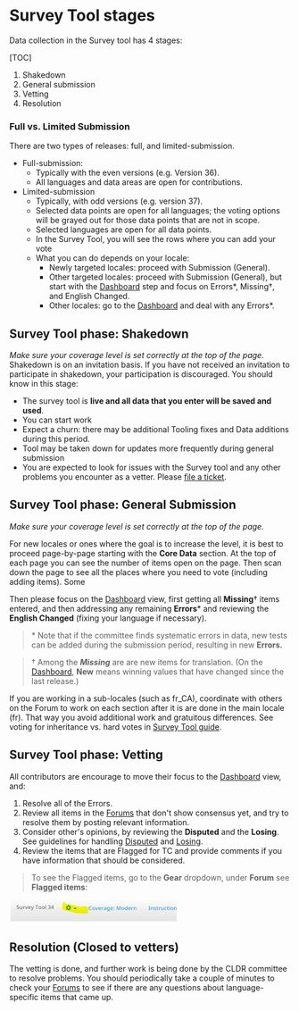 # Survey Tool stages

Data collection in the Survey tool has 4 stages:

[TOC]

1.  Shakedown
2.  General submission
3.  Vetting
4.  Resolution

### Full vs. Limited Submission

There are two types of releases: full, and limited-submission.

*   Full-submission:
    *   Typically with the even versions (e.g. Version 36).
    *   All languages and data areas are open for contributions.
*   Limited-submission
    *   Typically, with odd versions (e.g. version 37).
    *   Selected data points are open for all languages; the voting options will
        be grayed out for those data points that are not in scope.
    *   Selected languages are open for all data points.
    *   In the Survey Tool, you will see the rows where you can add your vote
    *   What you can do depends on your locale:
        *   Newly targeted locales: proceed with Submission (General).
        *   Other targeted locales: proceed with Submission (General), but start
            with the
            [Dashboard](http://cldr.unicode.org/translation/getting-started/guide#TOC-Dashboard)
            step and focus on Errors\*, Missing†, and English Changed.
        *   Other locales: go to the
            [Dashboard](http://cldr.unicode.org/translation/getting-started/guide#TOC-Dashboard)
            and deal with any Errors\*.

## Survey Tool phase: Shakedown

*Make sure your coverage level is set correctly at the top of the page.*
Shakedown is on an invitation basis. If you have not received an invitation to
participate in shakedown, your participation is discouraged.
You should know in this stage:

*   The survey tool is **live and all data that you enter will be saved and
    used**.
*   You can start work
*   Expect a churn: there may be additional Tooling fixes and Data additions
    during this period.
*   Tool may be taken down for updates more frequently during general submission
*   You are expected to look for issues with the Survey tool and any other
    problems you encounter as a vetter. Please [file a
    ticket](http://unicode.org/cldr/trac/newticket).

## Survey Tool phase: General Submission

*Make sure your coverage level is set correctly at the top of the page.*

For new locales or ones where the goal is to increase the level, it is best to
proceed page-by-page starting with the **Core Data** section. At the top of each
page you can see the number of items open on the page. Then scan down the page
to see all the places where you need to vote (including adding items). Some

Then please focus on the
[Dashboard](http://cldr.unicode.org/translation/getting-started/guide#TOC-Dashboard)
view, first getting all **Missing**† items entered, and then addressing any
remaining **Errors**\* and reviewing the **English Changed** (fixing your
language if necessary).

> \* Note that if the committee finds systematic errors in data, new tests can
> be added during the submission period, resulting in new **Errors.**

> † Among the ***Missing*** are are new items for translation. (On the
> [Dashboard](http://cldr.unicode.org/translation/getting-started/guide#TOC-Dashboard),
> **New** means winning values that have changed since the last release.)

If you are working in a sub-locales (such as fr_CA), coordinate with others on
the Forum to work on each section after it is are done in the main locale (fr).
That way you avoid additional work and gratuitous differences. See voting for
inheritance vs. hard votes in [Survey Tool
guide](http://cldr.unicode.org/index/survey-tool/guide#TOC-Inheritance).

## Survey Tool phase: Vetting

All contributors are encourage to move their focus to the
[Dashboard](http://cldr.unicode.org/translation/getting-started/guide#TOC-Dashboard)
view, and:

1.  Resolve all of the Errors.
2.  Review all items in the
    [Forums](http://cldr.unicode.org/translation/getting-started/guide#TOC-Forum)
    that don't show consensus yet, and try to resolve them by posting relevant
    information.
3.  Consider other's opinions, by reviewing the **Disputed** and the **Losing**.
    See guidelines for handling
    [Disputed](http://cldr.unicode.org/translation/getting-started/guide#TOC-Disputed)
    and
    [Losing](http://cldr.unicode.org/translation/getting-started/guide#TOC-Losing).
4.  Review the items that are Flagged for TC and provide comments if you have
    information that should be considered.

> To see the Flagged items, go to the **Gear** dropdown, under **Forum** see
> **Flagged items**:

![image](gear.PNG)

## Resolution (Closed to vetters)

The vetting is done, and further work is being done by the CLDR committee to
resolve problems. You should periodically take a couple of minutes to check your
[Forums](http://cldr.unicode.org/index/survey-tool/guide#TOC-Forum) to see if
there are any questions about language-specific items that came up.
